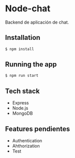 # Node-chat
Backend de aplicación de chat.
## Installation

```bash
$ npm install
```

## Running the app

```bash
$ npm run start
```
## Tech stack
 - Express
 - Node.js
 - MongoDB
## Features pendientes
 - Authentication
 - Ahthorization
 - Test
